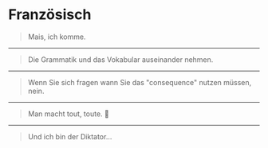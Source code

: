 # Französisch

> Mais, ich komme.

----------

> Die Grammatik und das Vokabular auseinander nehmen.

----------

> Wenn Sie sich fragen wann Sie das "consequence" nutzen müssen, nein.

----------

> Man macht tout, toute. 📯

----------

> Und ich bin der Diktator...

